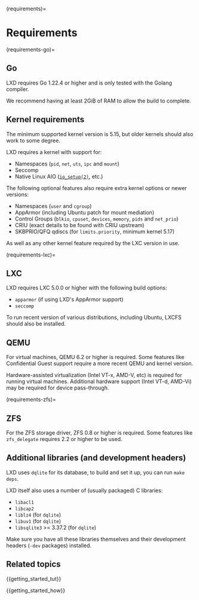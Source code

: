 (requirements)=
# Requirements

(requirements-go)=
## Go

LXD requires Go 1.22.4 or higher and is only tested with the Golang compiler.

We recommend having at least 2GiB of RAM to allow the build to complete.

## Kernel requirements

The minimum supported kernel version is 5.15, but older kernels should also work to some degree.

LXD requires a kernel with support for:

* Namespaces (`pid`, `net`, `uts`, `ipc` and `mount`)
* Seccomp
* Native Linux AIO
  ([`io_setup(2)`](https://man7.org/linux/man-pages/man2/io_setup.2.html), etc.)

The following optional features also require extra kernel options or newer versions:

* Namespaces (`user` and `cgroup`)
* AppArmor (including Ubuntu patch for mount mediation)
* Control Groups (`blkio`, `cpuset`, `devices`, `memory`, `pids` and `net_prio`)
* CRIU (exact details to be found with CRIU upstream)
* SKBPRIO/QFQ qdiscs (for `limits.priority`, minimum kernel 5.17)

As well as any other kernel feature required by the LXC version in use.

(requirements-lxc)=
## LXC

LXD requires LXC 5.0.0 or higher with the following build options:

* `apparmor` (if using LXD's AppArmor support)
* `seccomp`

To run recent version of various distributions, including Ubuntu, LXCFS
should also be installed.

## QEMU

For virtual machines, QEMU 6.2 or higher is required. Some features like
Confidential Guest support require a more recent QEMU and kernel version.

Hardware-assisted virtualization (Intel VT-x, AMD-V, etc) is required for
running virtual machines. Additional hardware support (Intel VT-d, AMD-Vi) may
be required for device pass-through.

(requirements-zfs)=
## ZFS

For the ZFS storage driver, ZFS 0.8 or higher is required. Some features
like `zfs_delegate` requires 2.2 or higher to be used.

## Additional libraries (and development headers)

LXD uses `dqlite` for its database, to build and set it up, you can
run `make deps`.

LXD itself also uses a number of (usually packaged) C libraries:

* `libacl1`
* `libcap2`
* `liblz4` (for `dqlite`)
* `libuv1` (for `dqlite`)
* `libsqlite3` >= 3.37.2 (for `dqlite`)

Make sure you have all these libraries themselves and their development
headers (`-dev` packages) installed.

## Related topics

{{getting_started_tut}}

{{getting_started_how}}
